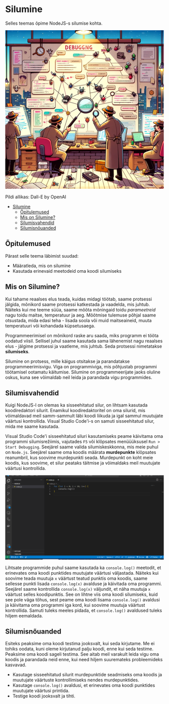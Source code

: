 # Silumine

Selles teemas õpime NodeJS-s silumise kohta.

![Silumine](Debugging.webp)

Pildi allikas: Dall-E by OpenAI

- [Silumine](#silumine)
  - [Õpitulemused](#õpitulemused)
  - [Mis on Silumine?](#mis-on-silumine)
  - [Silumisvahendid](#silumisvahendid)
  - [Silumisnõuanded](#silumisnõuanded)

## Õpitulemused

Pärast selle teema läbimist suudad:

- Määratleda, mis on silumine
- Kasutada erinevaid meetodeid oma koodi silumiseks

## Mis on Silumine?

Kui tahame reaalses elus teada, kuidas midagi töötab, saame protsessi jälgida, mõnikord saame protsessi katkestada ja vaadelda, mis juhtub. Näiteks kui me teeme süüa, saame mõõta mõningaid toidu *parameetreid* nagu toidu maitse, temperatuur ja aeg. Mõõtmise tulemuse põhjal saame otsustada, mida edasi teha - lisada soola või muid maitseaineid, muuta temperatuuri või kohandada küpsetusaega.

Programmeerimisel on mõnikord raske aru saada, miks programm ei tööta oodatud viisil. Sellisel juhul saame kasutada sama lähenemist nagu reaalses elus - jälgime protsessi ja vaatleme, mis juhtub. Seda protsessi nimetatakse **silumiseks**.

Silumine on protsess, mille käigus otsitakse ja parandatakse programmeerimisvigu. Viga on programmiviga, mis põhjustab programmi töötamisel ootamatu käitumise. Silumine on programmeerijate jaoks oluline oskus, kuna see võimaldab neil leida ja parandada vigu  programmides.

## Silumisvahendid

Kuigi NodeJS-l on olemas ka sisseehitatud silur, on lihtsam kasutada koodiredaktori silurit. Enamikul koodiredaktoritel on oma silurid, mis võimaldavad meil samm-sammult läbi koodi liikuda ja igal sammul muutujate väärtusi kontrollida. Visual Studio Code'i-s on samuti sisseehitatud silur, mida me saame kasutada.

Visual Studio Code'i sisseehitatud siluri kasutamiseks peame käivitama oma programmi silumisrežiimis, vajutades `F5` või klõpsates menüüüksusel `Run > Start Debugging`. Seejärel saame valida silumiskeskkonna, mis meie puhul on `Node.js`. Seejärel saame oma koodis määrata **murdepunkte** klõpsates reanumbril, kus soovime murdepunkti seada. Murdepunkt on koht meie koodis, kus soovime, et silur peataks täitmise ja võimaldaks meil muutujate väärtusi kontrollida. 

![Silumine VSCode'is](DebuggingNodeJSInVSCode.gif)

Lihtsate programmide puhul saame kasutada ka `console.log()` meetodit, et erinevates oma koodi punktides muutujate väärtusi väljastada. Näiteks kui soovime teada muutuja `x` väärtust teatud punktis oma koodis, saame sellesse punkti lisada `console.log(x)` avalduse ja käivitada oma programmi. Seejärel saame kontrollida `console.log(x)` väljundit, et näha muutuja `x` väärtust selles koodipunktis. See on lihtne viis oma koodi silumiseks, kuid see pole väga tõhus, sest peame oma koodi lisama `console.log()` avaldusi ja käivitama oma programmi iga kord, kui soovime muutuja väärtust kontrollida. Samuti tuleks meeles pidada, et `console.log()` avaldused tuleks hiljem eemaldada.

## Silumisnõuanded

Esiteks peaksime oma koodi testima jooksvalt, kui seda kirjutame. Me ei tohiks oodata, kuni oleme kirjutanud palju koodi, enne kui seda testime. Peaksime oma koodi sageli testima. See aitab meil varakult leida vigu oma koodis ja parandada neid enne, kui need hiljem suuremateks probleemideks kasvavad.

- Kasutage sisseehitatud silurit murdepunktide seadmiseks oma koodis ja muutujate väärtuste kontrollimiseks nendes murdepunktides.
- Kasutage `console.log()` avaldusi, et erinevates oma koodi punktides muutujate väärtusi printida.
- Testige koodi jooksvalt ja tihti.
